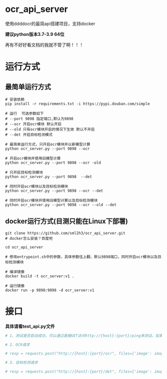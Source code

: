 # ocr_api_server
使用ddddocr的最简api搭建项目，支持docker

**建议python版本3.7-3.9 64位**

再有不好好看文档的我就不管了啊！！！

# 运行方式

## 最简单运行方式

```shell
# 安装依赖
pip install -r requirements.txt -i https://pypi.douban.com/simple

# 运行  可选参数如下
# --port 9898 指定端口,默认为9898
# --ocr 开启ocr模块 默认开启
# --old 只有ocr模块开启的情况下生效 默认不开启
# --det 开启目标检测模式

# 最简单运行方式，只开启ocr模块并以新模型计算
python ocr_server.py --port 9898 --ocr

# 开启ocr模块并使用旧模型计算
python ocr_server.py --port 9898 --ocr -old

# 只开启目标检测模块
python ocr_server.py --port 9898  --det

# 同时开启ocr模块以及目标检测模块
python ocr_server.py --port 9898 --ocr --det

# 同时开启ocr模块并使用旧模型计算以及目标检测模块
python ocr_server.py --port 9898 --ocr --old --det

```

## docker运行方式(目测只能在Linux下部署)

```shell
git clone https://github.com/sml2h3/ocr_api_server.git
# docker怎么安装？百度吧

cd ocr_api_server

# 修改entrypoint.sh中的参数，具体参数往上翻，默认9898端口，同时开启ocr模块以及目标检测模块

# 编译镜像
docker build -t ocr_server:v1 .

# 运行镜像
docker run -p 9898:9898 -d ocr_server:v1

```

# 接口

**具体请看test_api.py文件**

```python
# 1、测试是否启动成功，可以通过直接GET访问http://{host}:{port}/ping来测试，如果返回pong则启动成功

# 2、OCR请求

# resp = requests.post("http://{host}:{port}/ocr", files={'image': image_bytes})

# 3、目标检测请求

# resp = requests.post("http://{host}:{port}/det", files={'image': image_bytes})

```
